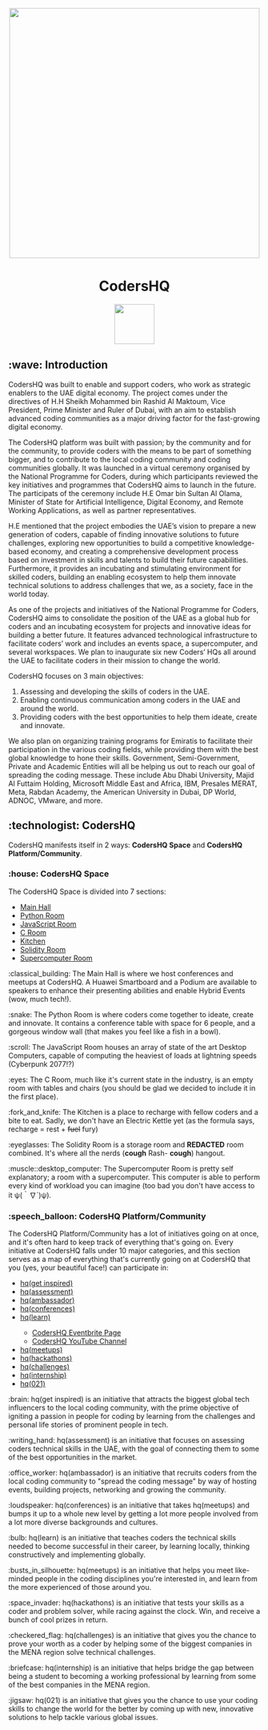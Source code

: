 <p align="center">
 <picture>
  <source media="(prefers-color-scheme: dark)" srcset="https://user-images.githubusercontent.com/92259277/191530645-60d8b36b-5f1c-4c03-98e1-d48103db4e49.png">
  <img width="500" src="https://user-images.githubusercontent.com/92259277/190894050-ba6b293d-c3b0-4679-86aa-61622a4dafde.png"/>
 </picture>
 <h1 align="center">CodersHQ</h1>
</p>

<p align="center">
 <a href="https://discord.gg/X3vZZxK3KQ/" target="_blank"><img width="80" src="https://img.shields.io/badge/Discord-%237289DA.svg?style=for-the-badge&logo=discord&logoColor=white"></a>
</p>

<h2>:wave: Introduction</h2>
<p>CodersHQ was built to enable and support coders, who work as strategic enablers to the UAE digital economy. The project comes under the directives of H.H Sheikh Mohammed bin Rashid Al Maktoum, Vice President, Prime Minister and Ruler of Dubai, with an aim to establish advanced coding communities as a major driving factor for the fast-growing digital economy. 

The CodersHQ platform was built with passion; by the community and for the community, to provide coders with the means to be part of something bigger, and to contribute to the local coding community and coding communities globally. It was launched in a virtual ceremony organised by the National Programme for Coders, during which participants reviewed the key initiatives and programmes that CodersHQ aims to launch in the future. The participats of the ceremony include H.E Omar bin Sultan Al Olama, Minister of State for Artificial Intelligence, Digital Economy, and Remote Working Applications, as well as partner representatives.

H.E mentioned that the project embodies the UAE’s vision to prepare a new generation of coders, capable of finding innovative solutions to future challenges, exploring new opportunities to build a competitive knowledge-based economy, and creating a comprehensive development process based on investment in skills and talents to build their future capabilities. Furthermore, it provides an incubating and stimulating environment for skilled coders, building an enabling ecosystem to help them innovate technical solutions to address challenges that we, as a society, face in the world today.

As one of the projects and initiatives of the National Programme for Coders, CodersHQ aims to consolidate the position of the UAE as a global hub for coders and an incubating ecosystem for projects and innovative ideas for building a better future. It features advanced technological infrastructure to facilitate coders’ work and includes an events space, a supercomputer, and several workspaces. We plan to inaugurate six new Coders’ HQs all around the UAE to facilitate coders in their mission to change the world.

CodersHQ focuses on 3 main objectives:
<ol>
 <li>Assessing and developing the skills of coders in the UAE.</li>
 <li>Enabling continuous communication among coders in the UAE and around the world.</li>
 <li>Providing coders with the best opportunities to help them ideate, create and innovate.</li>
</ol>


We also plan on organizing training programs for Emiratis to facilitate their participation in the various coding fields, while providing them with the best global knowledge to hone their skills. Government, Semi-Government, Private and Academic Entities will all be helping us out to reach our goal of spreading the coding message. These include Abu Dhabi University, Majid Al Futtaim Holding, Microsoft Middle East and Africa, IBM, Presales MERAT, Meta, Rabdan Academy, the American University in Dubai, DP World, ADNOC, VMware, and more.</p>

<h2>:technologist: CodersHQ</h2>
<p>CodersHQ manifests itself in 2 ways: <b>CodersHQ Space</b> and <b>CodersHQ Platform/Community</b>.</p>

<h3>:house: CodersHQ Space</h3>
<p>The CodersHQ Space is divided into 7 sections:</p>
<ul>
  <li><ins>Main Hall</ins></li>
  <li><ins>Python Room</ins></li>
  <li><ins>JavaScript Room</ins></li>
  <li><ins>C Room</ins></li>
  <li><ins>Kitchen</ins></li>
  <li><ins>Solidity Room</ins></li>
  <li><ins>Supercomputer Room</ins></li>
</ul>

<p>:classical_building: The Main Hall is where we host conferences and meetups at CodersHQ. A Huawei Smartboard and a Podium are available to speakers to enhance their presenting abilities and enable Hybrid Events (wow, much tech!).</p>

<p>:snake: The Python Room is where coders come together to ideate, create and innovate. It contains a conference table with space for 6 people, and a gorgeous window wall (that makes you feel like a fish in a bowl).</p>

<p>:scroll: The JavaScript Room houses an array of state of the art Desktop Computers, capable of computing the heaviest of loads at lightning speeds (Cyberpunk 2077!?)</p>

<p>:eyes: The C Room, much like it's current state in the industry, is an empty room with tables and chairs (you should be glad we decided to include it in the first place).</p>

<p>:fork_and_knife: The Kitchen is a place to recharge with fellow coders and a bite to eat. Sadly, we don't have an Electric Kettle yet (as the formula says, recharge = rest + <del>fuel</del> fury)</p>

<p>:eyeglasses: The Solidity Room is a storage room and <b>REDACTED</b> room combined. It's where all the nerds (<b>cough</b> Rash- <b>cough</b>) hangout.</p>

<p>:muscle::desktop_computer: The Supercomputer Room is pretty self explanatory; a room with a supercomputer. This computer is able to perform every kind of workload you can imagine (too bad you don't have access to it ψ(｀∇´)ψ).</p>

<h3>:speech_balloon: CodersHQ Platform/Community</h3>
<p>The CodersHQ Platform/Community has a lot of initiatives going on at once, and it's often hard to keep track of everything that's going on. Every initiative at CodersHQ falls under 10 major categories, and this section serves as a map of everything that's currently going on at CodersHQ that you (yes, your beautiful face!) can participate in:</p>
<ul>
  <li><ins>hq(get inspired)</ins></li>
  <li><ins>hq(assessment)</ins></li>
  <li><ins>hq(ambassador)</ins></li>
  <li><ins>hq(conferences)</ins></li>
  <li><ins>hq(learn)</ins></li>
  <ul>
    <li><a href="https://www.eventbrite.com/o/codershq-38860773473/" target="_blank">CodersHQ Eventbrite Page</a></li>
    <li><a href="https://forms.gle/NKfkf6jvBEAjLDVV6" target="_blank">CodersHQ YouTube Channel</a></li>
  </ul>
  <li><ins>hq(meetups)</ins></li>
  <li><ins>hq(hackathons)</ins></li>
  <li><ins>hq(challenges)</ins></li>
  <li><ins>hq(internship)</ins></li>
  <li><ins>hq(021)</ins></li>
</ul>

<p>:brain: hq(get inspired) is an initiative that attracts the biggest global tech influencers to the local coding community, with the prime objective of igniting a passion in people for coding by learning from the challenges and personal life stories of prominent people in tech.</p>

<p>:writing_hand: hq(assessment) is an initiative that focuses on assessing coders technical skills in the UAE, with the goal of connecting them to some of the best opportunities in the market.</p>

<p>:office_worker: hq(ambassador) is an initiative that recruits coders from the local coding community to "spread the coding message" by way of hosting events, building projects, networking and growing the community.</p>

<p>:loudspeaker: hq(conferences) is an initiative that takes hq(meetups) and bumps it up to a whole new level by getting a lot more people involved from a lot more diverse backgrounds and cultures.</p>

<p>:bulb: hq(learn) is an initiative that teaches coders the technical skills needed to become successful in their career, by learning locally, thinking constructively and implementing globally.</p>

<p>:busts_in_silhouette: hq(meetups) is an initiative that helps you meet like-minded people in the coding disciplines you're interested in, and learn from the more experienced of those around you.</p>

<p>:space_invader: hq(hackathons) is an initiative that tests your skills as a coder and problem solver, while racing against the clock. Win, and receive a bunch of cool prizes in return.</p>

<p>:checkered_flag: hq(challenges) is an initiative that gives you the chance to prove your worth as a coder by helping some of the biggest companies in the MENA region solve technical challenges.</p>

<p>:briefcase: hq(internship) is an initiative that helps bridge the gap between being a student to becoming a working professional by learning from some of the best companies in the MENA region.</p>

<p>:jigsaw: hq(021) is an initiative that gives you the chance to use your coding skills to change the world for the better by coming up with new, innovative solutions to help tackle various global issues.</p>
